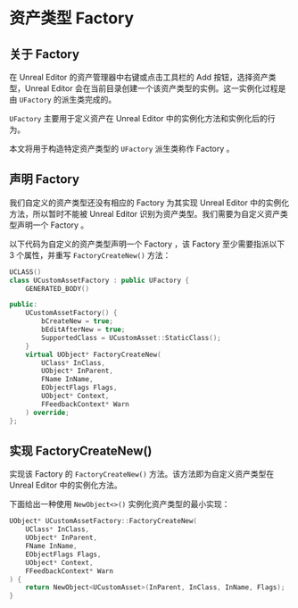# 资产类型 Factory

## 关于 Factory

在 Unreal Editor 的资产管理器中右键或点击工具栏的 Add 按钮，选择资产类型，Unreal Editor 会在当前目录创建一个该资产类型的实例。这一实例化过程是由 `UFactory` 的派生类完成的。

`UFactory` 主要用于定义资产在 Unreal Editor 中的实例化方法和实例化后的行为。

本文将用于构造特定资产类型的 `UFactory` 派生类称作 Factory 。

## 声明 Factory

我们自定义的资产类型还没有相应的 Factory 为其实现 Unreal Editor 中的实例化方法，所以暂时不能被 Unreal Editor 识别为资产类型。我们需要为自定义资产类型声明一个 Factory 。

以下代码为自定义的资产类型声明一个 Factory ，该 Factory 至少需要指派以下 3 个属性，并重写 `FactoryCreateNew()` 方法：

```cpp
UCLASS()
class UCustomAssetFactory : public UFactory {
	GENERATED_BODY()

public:
	UCustomAssetFactory() {
		bCreateNew = true;
		bEditAfterNew = true;
		SupportedClass = UCustomAsset::StaticClass();
	}
	virtual UObject* FactoryCreateNew(
        UClass* InClass,
        UObject* InParent,
        FName InName,
        EObjectFlags Flags,
        UObject* Context,
        FFeedbackContext* Warn
    ) override;
};
```

## 实现 FactoryCreateNew()

实现该 Factory 的 `FactoryCreateNew()` 方法。该方法即为自定义资产类型在 Unreal Editor 中的实例化方法。

下面给出一种使用 `NewObject<>()` 实例化资产类型的最小实现：

```cpp
UObject* UCustomAssetFactory::FactoryCreateNew(
	UClass* InClass,
	UObject* InParent,
	FName InName,
	EObjectFlags Flags,
	UObject* Context,
	FFeedbackContext* Warn
) {
	return NewObject<UCustomAsset>(InParent, InClass, InName, Flags);
}
```
